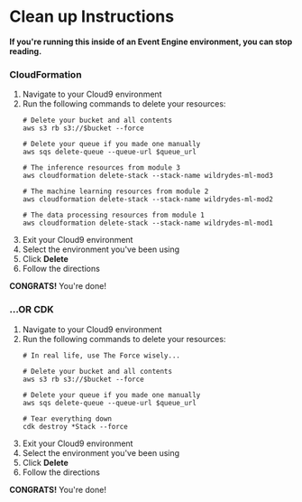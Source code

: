 # Clean up Instructions

**If you're running this inside of an Event Engine environment, you can stop reading.**

### CloudFormation

1. Navigate to your Cloud9 environment
1. Run the following commands to delete your resources:
    ```
    # Delete your bucket and all contents
    aws s3 rb s3://$bucket --force

    # Delete your queue if you made one manually
    aws sqs delete-queue --queue-url $queue_url

    # The inference resources from module 3
    aws cloudformation delete-stack --stack-name wildrydes-ml-mod3

    # The machine learning resources from module 2
    aws cloudformation delete-stack --stack-name wildrydes-ml-mod2

    # The data processing resources from module 1
    aws cloudformation delete-stack --stack-name wildrydes-ml-mod1
    ```
1. Exit your Cloud9 environment
1. Select the environment you've been using
1. Click **Delete**
1. Follow the directions

**CONGRATS!** You're done!

### ...OR CDK

1. Navigate to your Cloud9 environment
1. Run the following commands to delete your resources:
    ```
    # In real life, use The Force wisely...

    # Delete your bucket and all contents
    aws s3 rb s3://$bucket --force

    # Delete your queue if you made one manually
    aws sqs delete-queue --queue-url $queue_url

    # Tear everything down
    cdk destroy *Stack --force
    ```
1. Exit your Cloud9 environment
1. Select the environment you've been using
1. Click **Delete**
1. Follow the directions

**CONGRATS!** You're done!
